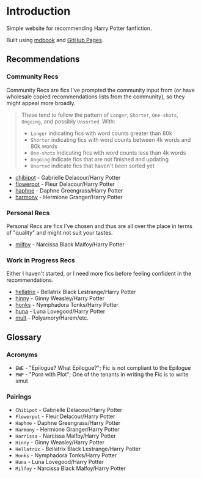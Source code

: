 # Introduction

Simple website for recommending Harry Potter fanfiction.

Built using [mdbook](https://rust-lang.github.io/mdBook/) and [GitHub Pages](https://pages.github.com/). 

## Recommendations

### Community Recs

Community Recs are fics I've prompted the community input from (or have wholesale copied recommendations lists from the community), so they might appeal more broadly.

> These tend to follow the pattern of `Longer`, `Shorter`, `One-shots`, `Ongoing`, and possibly `Unsorted`. With:
> - `Longer` indicating fics with word counts greater than 80k
> - `Shorter` indicating fics with word counts between 4k words and 80k words
> - `One-shots` indicating fics with word counts less than 4k words
> - `Ongoing` indicate fics that are not finished and updating
> - `Unorted` indicate fics that haven't been sorted yet


- [chibipot](./recommendations/chibipot.md) - Gabrielle Delacour/Harry Potter
- [flowerpot](./recommendations/flowerpot.md) - Fleur Delacour/Harry Potter
- [haphne](./recommendations/haphne.md) - Daphne Greengrass/Harry Potter
- [harmony](./recommendations/harmony.md) - Hermione Granger/Harry Potter

### Personal Recs

Personal Recs are fics I've chosen and thus are all over the place in terms of "quality" and might not suit your tastes.

- [milfoy](./recommendations/milfoy.md) - Narcissa Black Malfoy/Harry Potter

### Work in Progress Recs

Either I haven't started, or I need more fics before feeling confident in the recommendations.


- [hellatrix](./recommendations/hellatrix.md) - Bellatrix Black Lestrange/Harry Potter
- [hinny](./recommendations/hinny.md) - Ginny Weasley/Harry Potter
- [honks](./recommendations/honks.md) - Nymphadora Tonks/Harry Potter
- [huna](./recommendations/huna.md) - Luna Lovegood/Harry Potter
- [mult](./recommendations/mult.md) - Polyamory/Harem/etc.

## Glossary

### Acronyms
- `EWE` - "Epilogue? What Epilogue?"; Fic is not compliant to the Epilogue
- `PWP` - "Porn with Plot"; One of the tenants in writing the Fic is to write smut

### Pairings
- `Chibipot` - Gabrielle Delacour/Harry Potter
- `Flowerpot` - Fleur Delacour/Harry Potter
- `Haphne` - Daphne Greengrass/Harry Potter
- `Harmony` - Hermione Granger/Harry Potter
- `Harrissa` - Narcissa Malfoy/Harry Potter
- `Hinny` - Ginny Weasley/Harry Potter
- `Hellatrix` - Bellatrix Black Lestrange/Harry Potter
- `Honks` - Nymphadora Tonks/Harry Potter
- `Huna` - Luna Lovegood/Harry Potter
- `Milfoy` - Narcissa Black Malfoy/Harry Potter